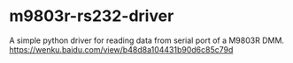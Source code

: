# m9803r-rs232-driver
A simple python driver for reading data from serial port of a M9803R DMM.
https://wenku.baidu.com/view/b48d8a104431b90d6c85c79d

